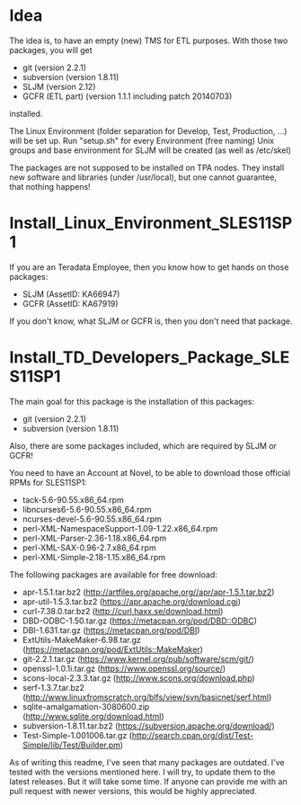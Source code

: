 Idea
====
The idea is, to have an empty (new) TMS for ETL purposes.
With those two packages, you will get

* git (version 2.2.1)
* subversion (version 1.8.11)
* SLJM (version 2.12)
* GCFR (ETL part) (version 1.1.1 including patch 20140703)

installed.

The Linux Environment (folder separation for Develop, Test, Production, ...)
will be set up. Run "setup.sh" for every Environment (free naming)
Unix groups and base environment for SLJM will be created (as well as /etc/skel)

The packages are not supposed to be installed on TPA nodes.
They install new software and libraries (under /usr/local), but one cannot
guarantee, that nothing happens!

Install_Linux_Environment_SLES11SP1
===================================
If you are an Teradata Employee, then you know how to get hands on those packages:
* SLJM (AssetID: KA66947)
* GCFR (AssetID: KA67919)

If you don't know, what SLJM or GCFR is, then you don't need that package.

Install_TD_Developers_Package_SLES11SP1
=======================================
The main goal for this package is the installation of this packages:
* git (version 2.2.1)
* subversion (version 1.8.11)

Also, there are some packages included, which are required by SLJM or GCFR!

You need to have an Account at Novel, to be able to download those official RPMs for SLES11SP1:

* tack-5.6-90.55.x86_64.rpm
* libncurses6-5.6-90.55.x86_64.rpm
* ncurses-devel-5.6-90.55.x86_64.rpm
* perl-XML-NamespaceSupport-1.09-1.22.x86_64.rpm
* perl-XML-Parser-2.36-1.18.x86_64.rpm
* perl-XML-SAX-0.96-2.7.x86_64.rpm
* perl-XML-Simple-2.18-1.15.x86_64.rpm

The following packages are available for free download:

* apr-1.5.1.tar.bz2 (http://artfiles.org/apache.org//apr/apr-1.5.1.tar.bz2)
* apr-util-1.5.3.tar.bz2 (https://apr.apache.org/download.cgi)
* curl-7.38.0.tar.bz2 (http://curl.haxx.se/download.html)
* DBD-ODBC-1.50.tar.gz (https://metacpan.org/pod/DBD::ODBC)
* DBI-1.631.tar.gz (https://metacpan.org/pod/DBI)
* ExtUtils-MakeMaker-6.98.tar.gz (https://metacpan.org/pod/ExtUtils::MakeMaker)
* git-2.2.1.tar.gz (https://www.kernel.org/pub/software/scm/git/)
* openssl-1.0.1i.tar.gz (https://www.openssl.org/source/)
* scons-local-2.3.3.tar.gz (http://www.scons.org/download.php)
* serf-1.3.7.tar.bz2 (http://www.linuxfromscratch.org/blfs/view/svn/basicnet/serf.html)
* sqlite-amalgamation-3080600.zip (http://www.sqlite.org/download.html)
* subversion-1.8.11.tar.bz2 (https://subversion.apache.org/download/)
* Test-Simple-1.001006.tar.gz (http://search.cpan.org/dist/Test-Simple/lib/Test/Builder.pm)

As of writing this readme, I've seen that many packages are outdated.
I've tested with the versions mentioned here. I will try, to update them to the latest releases.
But it will take some time. If anyone can provide me with an pull request with newer versions,
this would be highly appreciated.
